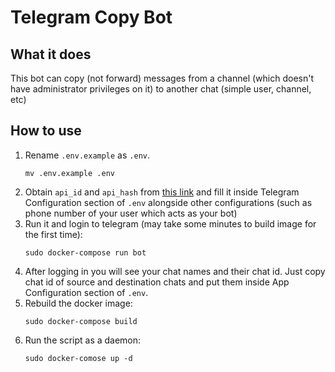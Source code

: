 # Telegram Copy Bot


## What it does
This bot can copy (not forward) messages from a channel (which doesn't have administrator privileges on it) to another chat (simple user, channel, etc)

## How to use
1. Rename `.env.example` as `.env`.
    ```
    mv .env.example .env
    ```
2. Obtain `api_id` and `api_hash` from [this link](https://my.telegram.org/apps) and fill it inside Telegram Configuration section of `.env` alongside other configurations (such as phone number of your user which acts as your bot)
3. Run it and login to telegram (may take some minutes to build image for the first time):
    ```
    sudo docker-compose run bot
    ```
4. After logging in you will see your chat names and their chat id. Just copy chat id of source and destination chats and put them inside App Configuration section of `.env`.
5. Rebuild the docker image:
    ```
    sudo docker-compose build
    ```
6. Run the script as a daemon:
     ```
    sudo docker-comose up -d
    ```

